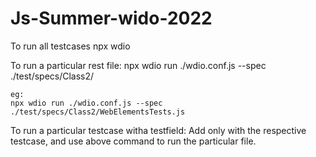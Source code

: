# Js-Summer-wido-2022

To run all testcases 
    npx wdio

To run a particular rest file: 
    npx wdio run ./wdio.conf.js --spec ./test/specs/Class2/

    eg:
    npx wdio run ./wdio.conf.js --spec ./test/specs/Class2/WebElementsTests.js

To run a particular testcase witha testfield: 
    Add only with the respective testcase,
    and use above command to run the particular file. 